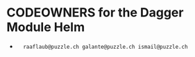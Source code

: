 # CODEOWNERS for the Dagger Module Helm
*       raaflaub@puzzle.ch galante@puzzle.ch ismail@puzzle.ch
